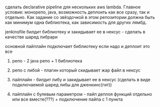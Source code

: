 сделать declarative pipeline для нескольких aws lambda.
Главное условие: монорепо, java, возможность деплоить как все сразу, так и отдельно.
Как задание со звёздочкой в этом репозитории должна быть как минимум одна библиотека, как зависимость для других лямбд.

jenkinsfile билдит библиотеку и закидывает ее в нексус - сделать в качестве шаред либрари 

основной пайплайн подключает библиотеку если надо и деплоит это все 

1. репо - 2 java репо + 1 библиотека 
2. репо с либой - плагин который скидывает жар файл в нексус

1. пайплайн - билдит либу и  закидывает ее в нексус (сделать в виде подключаемой шаред либы для дженкинс(гит))
2. пайплайн с булевым параметром - пайп деплоя функций отдельно или все вместе(???) + подключение пайпа с 1 пункта
